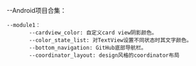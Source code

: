 

--Android项目合集：

    --module1：
           --cardview_color: 自定义card view阴影颜色。
           --color_state_list: 对TextView设置不同状态时其文字颜色。
           --bottom_navigation: GitHub底部导航栏。
           --coordinator_layout: design风格的coordinator布局




